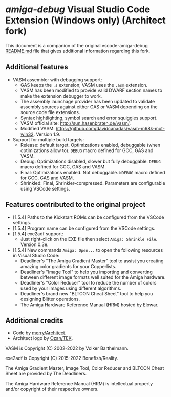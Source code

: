 # _amiga-debug_ Visual Studio Code Extension (Windows only) (Architect fork)

This document is a companion of the original vscode-amiga-debug [README.md](README.md) file that gives additional information regarding this fork.

## Additional features

* VASM assembler with debugging support:
    * GAS keeps the `.s` extension; VASM uses the `.asm` extension.
    * VASM has been modified to provide valid DWARF section names to make the extension debugger to work.
    * The assembly launchage provider has been updated to validate assembly sources against either GAS or VASM depending on the source code file extensions.
    * Syntax hightlighting, symbol search and error squiggles support.
    * VASM official site: http://sun.hasenbraten.de/vasm/.
    * Modified VASM: https://github.com/davidcanadas/vasm-m68k-mot-win32. Version 1.9.
* Support for multiple build targets:
    * Release: default target. Optimizations enabled, debuggable (when optimizations allow to). `DEBUG` macro defined for GCC, GAS and VASM.
    * Debug: Optimizations disabled, slower but fully debuggable. `DEBUG` macro defined for GCC, GAS and VASM.
    * Final: Optimizations enabled. Not debuggable. `NDEBUG` macro defined for GCC, GAS and VASM.
    * Shrinkled: Final, Shrinkler-compressed. Parameters are configurable using VSCode settings.

## Features contributed to the original project

* [1.5.4] Paths to the Kickstart ROMs can be configured from the VSCode settings.
* [1.5.4] Program name can be configured from the VSCode settings.
* [1.5.4] exe2adf support:
    * Just right-click on the EXE file then select `Amiga: Shrinkle File`. Version 0.3e.
* [1.5.4] New commands `Amiga: Open...` to open the following resources in Visual Studio Code:
    * Deadliner's "The Amiga Gradient Master" tool to assist you creating amazing color gradients for your Copperlists.
    * Deadliner's "Image Tool" to help you importing and converting between different image formats well suited for the Amiga hardware.
    * Deadliner's "Color Reducer" tool to reduce the number of colors used by your images using different algorithms.
    * Deadliner's brand new "BLTCON Cheat Sheet" tool to help you designing Blitter operations.
    * The Amiga Hardware Reference Manual (HRM) hosted by Elowar.

## Additional credits

- Code by [merry/Architect](https://github.com/davidcanadas).
- Architect logo by [Ozan/TEK](https://www.pouet.net/user.php?who=99100).

VASM is Copyright (C) 2002-2022 by Volker Barthelmann.

exe2adf is Copyright (C) 2015-2022 Bonefish/Reality.

The Amiga Gradient Master, Image Tool, Color Reducer and BLTCON Cheat Sheet are provided by The Deadliners.

The Amiga Hardware Reference Manual (HRM) is intellectual property and/or copyright of their respective owners.
